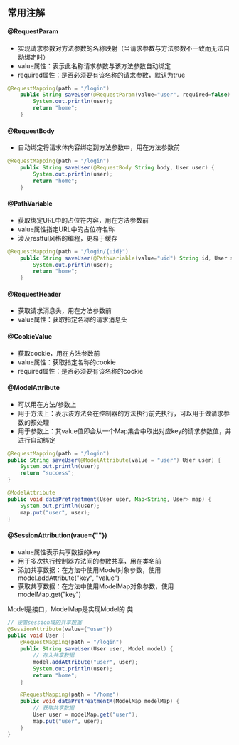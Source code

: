 ## 常用注解

#### @RequestParam

- 实现请求参数对方法参数的名称映射（当请求参数与方法参数不一致而无法自动绑定时）
- value属性：表示此名称请求参数与该方法参数自动绑定
- required属性：是否必须要有该名称的请求参数，默认为true

```java
@RequestMapping(path = "/login")
    public String saveUser(@RequestParam(value="user", required=false) User user, HttpServlet request) {
        System.out.println(user);
        return "home";
    }
```

#### @RequestBody

- 自动绑定将请求体内容绑定到方法参数中，用在方法参数前

```java
@RequestMapping(path = "/login")
    public String saveUser(@RequestBody String body, User user) {
        System.out.println(user);
        return "home";
    }
```

#### @PathVariable

- 获取绑定URL中的占位符内容，用在方法参数前
- value属性指定URL中的占位符名称
- 涉及restful风格的编程，更易于缓存

```java
@RequestMapping(path = "/login/{uid}")
    public String saveUser(@PathVariable(value="uid") String id, User suer) {
        System.out.println(user);
        return "home";
    }
```

#### @RequestHeader

- 获取请求消息头，用在方法参数前
- value属性：获取指定名称的请求消息头

#### @CookieValue

- 获取cookie，用在方法参数前
- value属性：获取指定名称的cookie
- required属性：是否必须要有该名称的cookie

#### @ModelAttribute

- 可以用在方法/参数上
- 用于方法上：表示该方法会在控制器的方法执行前先执行，可以用于做请求参数的预处理
- 用于参数上：其value值即会从一个Map集合中取出对应key的请求参数值，并进行自动绑定

```java
@RequestMapping(path = "/login")
public String saveUser(@ModelAttribute(value = "user") User user) {
    System.out.println(user);
    return "success";
}

@ModelAttribute
public void dataPretreatment(User user, Map<String, User> map) {
    System.out.println(user);
    map.put("user", user);
}
```

#### @SessionAttribution(vaue={""})

- value属性表示共享数据的key
- 用于多次执行控制器方法间的参数共享，用在类名前
- 添加共享数据：在方法中使用Model对象参数，使用model.addAttribute("key", "value")
- 获取共享数据：在方法中使用ModelMap对象参数，使用modelMap.get("key")

Model是接口，ModelMap是实现Model的 类

```java
// 设置session域的共享数据
@SessionAttribute(value={"user"})
public void User {
    @RequestMapping(path = "/login")
    public String saveUser(User user, Model model) {
        // 存入共享数据
        model.addAttribute("user", user);
        System.out.println(user);
        return "home";
    }

    @RequestMapping(path = "/home")
    public void dataPretreatmentM(ModelMap modelMap) {
        // 获取共享数据
        User user = modelMap.get("user");
        map.put("user", user);
    }
}
```



